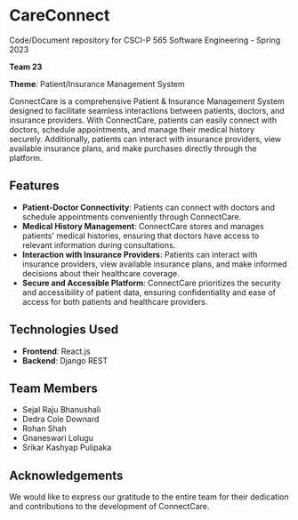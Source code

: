 # CareConnect

Code/Document repository for CSCI-P 565 Software Engineering - Spring 2023

**Team 23**

**Theme**: Patient/Insurance Management System

ConnectCare is a comprehensive Patient & Insurance Management System designed to facilitate seamless interactions between patients, doctors, and insurance providers. With ConnectCare, patients can easily connect with doctors, schedule appointments, and manage their medical history securely. Additionally, patients can interact with insurance providers, view available insurance plans, and make purchases directly through the platform.

## Features

- **Patient-Doctor Connectivity**: Patients can connect with doctors and schedule appointments conveniently through ConnectCare.
- **Medical History Management**: ConnectCare stores and manages patients' medical histories, ensuring that doctors have access to relevant information during consultations.
- **Interaction with Insurance Providers**: Patients can interact with insurance providers, view available insurance plans, and make informed decisions about their healthcare coverage.
- **Secure and Accessible Platform**: ConnectCare prioritizes the security and accessibility of patient data, ensuring confidentiality and ease of access for both patients and healthcare providers.

## Technologies Used

- **Frontend**: React.js
- **Backend**: Django REST

## Team Members

- Sejal Raju Bhanushali
- Dedra Cole Downard
- Rohan Shah
- Gnaneswari Lolugu
- Srikar Kashyap Pulipaka

## Acknowledgements

We would like to express our gratitude to the entire team for their dedication and contributions to the development of ConnectCare.
